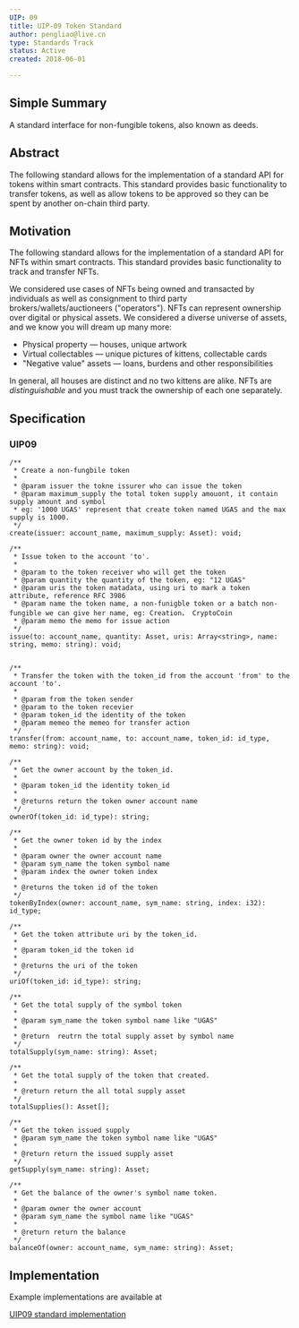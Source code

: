 ```yaml
---
UIP: 09
title: UIP-09 Token Standard
author: pengliao@live.cn
type: Standards Track
status: Active
created: 2018-06-01

---
```


## Simple Summary

A standard interface for non-fungible tokens, also known as deeds.

## Abstract

The following standard allows for the implementation of a standard API for tokens within smart contracts.
This standard provides basic functionality to transfer tokens, as well as allow tokens to be approved so they can be spent by another on-chain third party.

## Motivation


The following standard allows for the implementation of a standard API for NFTs within smart contracts. This standard provides basic functionality to track and transfer NFTs.

We considered use cases of NFTs being owned and transacted by individuals as well as consignment to third party brokers/wallets/auctioneers ("operators"). NFTs can represent ownership over digital or physical assets. We considered a diverse universe of assets, and we know you will dream up many more:

- Physical property — houses, unique artwork
- Virtual collectables — unique pictures of kittens, collectable cards
- "Negative value" assets — loans, burdens and other responsibilities

In general, all houses are distinct and no two kittens are alike. NFTs are *distinguishable* and you must track the ownership of each one separately.

## Specification

### UIP09

	/**
	 * Create a non-fungbile token
	 * 
	 * @param issuer the tokne issurer who can issue the token
	 * @param maximum_supply the total token supply amouont, it contain supply amount and symbol
	 * eg: '1000 UGAS' represent that create token named UGAS and the max supply is 1000.
	 */
	create(issuer: account_name, maximum_supply: Asset): void;

	/**
	 * Issue token to the account 'to'.
	 * 
	 * @param to the token receiver who will get the token
	 * @param quantity the quantity of the token, eg: "12 UGAS"
	 * @param uris the token matadata, using uri to mark a token attribute, reference RFC 3986
	 * @param name the token name, a non-funigble token or a batch non-fungible we can give her name, eg: Creation， CryptoCoin
	 * @param memo the memo for issue action
	 */
	issue(to: account_name, quantity: Asset, uris: Array<string>, name: string, memo: string): void;


	/**
	 * Transfer the token with the token_id from the account 'from' to the account 'to'.
	 * 
	 * @param from the token sender
	 * @param to the token recevier
	 * @param token_id the identity of the token
	 * @param memeo the memeo for transfer action
	 */
	transfer(from: account_name, to: account_name, token_id: id_type, memo: string): void;

	/**
	 * Get the owner account by the token_id.
	 * 
	 * @param token_id the identity token_id
	 * 
	 * @returns return the token owner account name
	 */
	ownerOf(token_id: id_type): string;

	/**
	 * Get the owner token id by the index
	 * 
	 * @param owner the owner account name
	 * @param sym_name the token symbol name 
	 * @param index the owner token index
	 * 
	 * @returns the token id of the token
	 */
	tokenByIndex(owner: account_name, sym_name: string, index: i32): id_type;

	/**
	 * Get the token attribute uri by the token_id.
	 * 
	 * @param token_id the token id
	 * 
	 * @returns the uri of the token
	 */
	uriOf(token_id: id_type): string;

	/**
	 * Get the total supply of the symbol token
	 * 
	 * @param sym_name the token symbol name like "UGAS"
	 * 
	 * @return  reutrn the total supply asset by symbol name
	 */
	totalSupply(sym_name: string): Asset;

	/**
	 * Get the total supply of the token that created.
	 * 
	 * @return return the all total supply asset
	 */
	totalSupplies(): Asset[];

	/**
	 * Get the token issued supply
	 * @param sym_name the token symbol name like "UGAS"
	 * 
	 * @return return the issued supply asset
	 */
	getSupply(sym_name: string): Asset;

	/**
	 * Get the balance of the owner's symbol name token.
	 * 
	 * @param owner the owner account 
	 * @param sym_name the symbol name like "UGAS"
	 * 
	 * @return return the balance
	 */
	balanceOf(owner: account_name, sym_name: string): Asset;
	
## Implementation

Example implementations are available at

[UIP09 standard implementation](https://github.com/ultrain-os/ultrain-ts-lib/blob/master/uips/uip09.ts)




